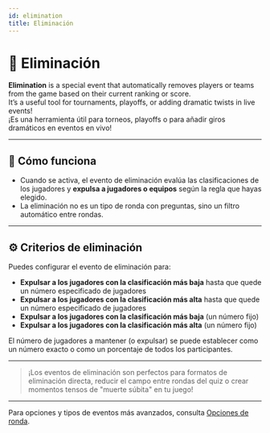 ```yaml
---
id: elimination
title: Eliminación
---
```


# 🚫 Eliminación

**Elimination** is a special event that automatically removes players or teams from the game based on their current ranking or score.\
It’s a useful tool for tournaments, playoffs, or adding dramatic twists in live events!\
¡Es una herramienta útil para torneos, playoffs o para añadir giros dramáticos en eventos en vivo!

---

## 📝 Cómo funciona

- Cuando se activa, el evento de eliminación evalúa las clasificaciones de los jugadores y **expulsa a jugadores o equipos** según la regla que hayas elegido.
- La eliminación no es un tipo de ronda con preguntas, sino un filtro automático entre rondas.

---

## ⚙️ Criterios de eliminación

Puedes configurar el evento de eliminación para:

- **Expulsar a los jugadores con la clasificación más baja** hasta que quede un número especificado de jugadores
- **Expulsar a los jugadores con la clasificación más alta** hasta que quede un número especificado de jugadores
- **Expulsar a los jugadores con la clasificación más baja** (un número fijo)
- **Expulsar a los jugadores con la clasificación más alta** (un número fijo)

El número de jugadores a mantener (o expulsar) se puede establecer como un número exacto o como un porcentaje de todos los participantes.

---

> ¡Los eventos de eliminación son perfectos para formatos de eliminación directa, reducir el campo entre rondas del quiz o crear momentos tensos de "muerte súbita" en tu juego!

---

Para opciones y tipos de eventos más avanzados, consulta [Opciones de ronda](../editor/008-round-options.md).
